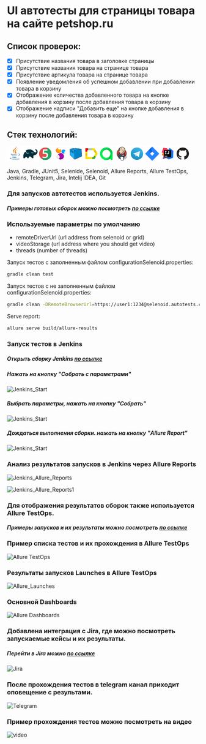 # UI автотесты для страницы товара на сайте petshop.ru

## Cписок проверок:

- [x] Присутствие названия товара в заголовке страницы
- [x] Присутствие названия товара на странице товара
- [x] Присутствие артикула товара на странице товара
- [x] Появление уведомления об успешном добавлении при добавлении товара в корзину
- [x] Отображение количества добавленного товара на кнопке добавления в корзину после добавления товара в корзину
- [x] Отображение надписи "Добавить еще" на кнопке добавления в корзину после добавления товара в корзину

## Стек технологий:

![Java](images/logos/Java.png)![Gradle](images/logos/Gradle.png)![JUnit5](images/logos/JUnit5.png)![Selenide](images/logos/Selenide.png)![Selenoid](images/logos/Selenoid.png)![Allure Report](images/logos/Allure_Report.png)![AllureTestOps](images/logos/AllureTestOps.png)![Jenkins](images/logos/Jenkins.png)![Telegram](images/logos/Telegram.png)![Jira](images/logos/Jira.png)![Intelij_IDEA](images/logos/Intelij_IDEA.png)![Github](images/logos/Github.png)

Java, Gradle, JUnit5, Selenide, Selenoid, Allure Reports, Allure TestOps, Jenkins,  Telegram, Jira, Intelij IDEA, Git

### Для запусков автотестов используется Jenkins.

##### Примеры готовых сборок можно посмотреть [по ссылке](https://jenkins.autotests.cloud/job/new_job/)

### Используемые параметры по умолчанию

* remoteDriverUrl (url address from selenoid or grid)
* videoStorage (url address where you should get video)
* threads (number of threads)

Запуск тестов с заполненным файлом configurationSelenoid.properties:

```bash
gradle clean test
```

Запуск тестов с не заполненным файлом configurationSelenoid.properties:

```bash
gradle clean -DRemoteBrowserUrl=https://user1:1234@selenoid.autotests.cloud/wd/hub/ -DvideoStorage=https://selenoid.autotests.cloud/video/ -Dthreads=1 test
```

Serve report:

```bash
allure serve build/allure-results
```

### Запуск тестов в Jenkins

##### Открыть сборку Jenkins [по ссылке](https://jenkins.autotests.cloud/job/new_job/)
##### Нажать на кнопку "Собрать с параметрами"

![Jenkins_Start](./img/Jenkins_Start.png)

##### Выбрать параметры, нажать на кнопку "Собрать"

![Jenkins_Start](./img/Jenkins_Start1.png)

##### Дождаться выполнения сборки. нажать на кнопку "Allure Report"

![Jenkins_Start](./img/Jenkins_Start2.png)

### Анализ результатов запусков в Jenkins через Allure Reports

![Jenkins_Allure_Reports](./img/Jenkins_Allure_Reports.png)

![Jenkins_Allure_Reports1](./img/Jenkins_Allure_Reports1.png)

### Для отображения результатов сборок также используется Allure TestOps.

##### Примеры запусков и их результаты можно посмотреть [по ссылке](https://allure.autotests.cloud/project/111222/dashboards)

### Пример списка тестов и их прохождения в Allure TestOps

![Allure TestOps](./img/Allure_TestOps.png)

### Результаты запусков Launches в Allure TestOps

![Allure_Launches](./img/Allure_Launches.png)

### Основной Dashboards

![Allure Dashboards](img/Allure_Dashboards.png)

### Добавлена интеграция с Jira, где можно посмотреть запускаемые кейсы и их результаты.

##### Перейти в Jira можно [по ссылке](https://jira.autotests.cloud/browse/HOMEWORK-111222)

![Jira](./img/Jira.png)

### После прохождения тестов в telegram канал приходит оповещение с результами.

![Telegram](./img/Telegram.jpg)

### Пример прохождения тестов можно посмотреть на видео

![video](./img/Video.gif)